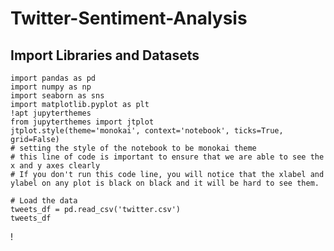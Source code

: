 # Twitter-Sentiment-Analysis

Import Libraries and Datasets
------------------------
```
import pandas as pd
import numpy as np
import seaborn as sns
import matplotlib.pyplot as plt
!apt jupyterthemes
from jupyterthemes import jtplot
jtplot.style(theme='monokai', context='notebook', ticks=True, grid=False) 
# setting the style of the notebook to be monokai theme  
# this line of code is important to ensure that we are able to see the x and y axes clearly
# If you don't run this code line, you will notice that the xlabel and ylabel on any plot is black on black and it will be hard to see them. 
```

```
# Load the data
tweets_df = pd.read_csv('twitter.csv')
tweets_df
```

!
